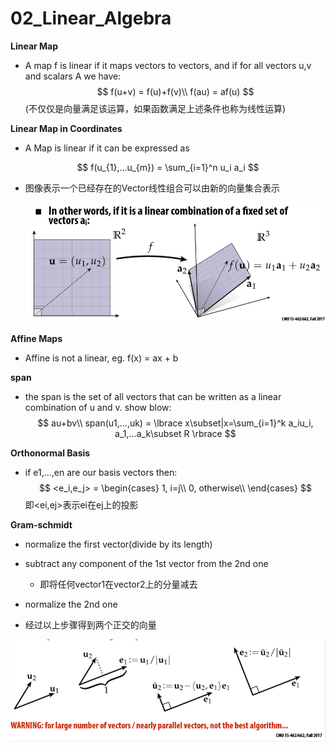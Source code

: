 # 02_Linear_Algebra

**Linear Map**

- A map f is linear if it maps vectors to vectors, and if for all vectors u,v and scalars A we have:
  $$
  f(u+v) = f(u)+f(v)\\
  f(au) = af(u)
  $$
  (不仅仅是向量满足该运算，如果函数满足上述条件也称为线性运算)



**Linear Map in Coordinates**

- A Map is linear if it can be expressed as

$$
f(u_{1},...u_{m}) = \sum_{i=1}^n u_i a_i
$$

- 图像表示一个已经存在的Vector线性组合可以由新的向量集合表示

  ![1571366487394](assets/1571366487394.png)

**Affine Maps**

- Affine is not a linear, eg. f(x) = ax + b

**span**

- the span is the set of all vectors that can be written as a linear combination of u and v.  show blow:
  $$
  au+bv\\
  span(u1,...,uk) = \lbrace x\subset|x=\sum_{i=1}^k a_iu_i, a_1,...a_k\subset R \rbrace
  $$

**Orthonormal Basis**

- if e1,...,en are our basis vectors then:
  $$
  <e_i,e_j> = \begin{cases}
  	1, i=j\\
  	0, otherwise\\
   \end{cases}
  $$
  即<ei,ej>表示ei在ej上的投影

**Gram-schmidt**

- normalize the first vector(divide by its length)
- subtract any component of the 1st vector from the 2nd one
  - 即将任何vector1在vector2上的分量减去

- normalize the 2nd one
- 经过以上步骤得到两个正交的向量

![1571405126482](assets/1571405126482.png)

